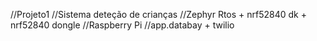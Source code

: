 //Projeto1
  //Sistema deteção de crianças
  //Zephyr Rtos + nrf52840 dk + nrf52840 dongle
  //Raspberry Pi
  //app.databay + twilio
